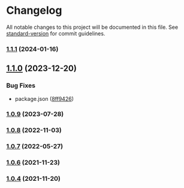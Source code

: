 # Changelog

All notable changes to this project will be documented in this file. See [standard-version](https://github.com/conventional-changelog/standard-version) for commit guidelines.

### [1.1.1](https://github.com/Koatty/koatty_views/compare/v1.1.0...v1.1.1) (2024-01-16)

## [1.1.0](https://github.com/Koatty/koatty_views/compare/v1.0.9...v1.1.0) (2023-12-20)


### Bug Fixes

* package.json ([8ff9426](https://github.com/Koatty/koatty_views/commit/8ff94263e2c89bcaf51c5f4679bc580ca3df7473))

### [1.0.9](https://github.com/Koatty/koatty_views/compare/v1.0.8...v1.0.9) (2023-07-28)

### [1.0.8](https://github.com/Koatty/koatty_views/compare/v1.0.7...v1.0.8) (2022-11-03)

### [1.0.7](https://github.com/Koatty/koatty_views/compare/v1.0.6...v1.0.7) (2022-05-27)

### [1.0.6](https://github.com/Koatty/koatty_views/compare/v1.0.4...v1.0.6) (2021-11-23)

### [1.0.4](https://github.com/Koatty/koatty_views/compare/v1.0.2...v1.0.4) (2021-11-20)
